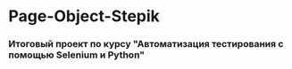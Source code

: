 # Page-Object-Stepik
### Итоговый проект по курсу "Автоматизация тестирования с помощью Selenium и Python"